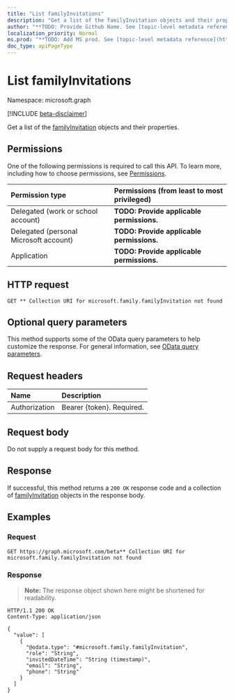 ```yaml
---
title: "List familyInvitations"
description: "Get a list of the familyInvitation objects and their properties."
author: "**TODO: Provide Github Name. See [topic-level metadata reference](https://msgo.azurewebsites.net/add/document/guidelines/metadata.html#topic-level-metadata)**"
localization_priority: Normal
ms.prod: "**TODO: Add MS prod. See [topic-level metadata reference](https://msgo.azurewebsites.net/add/document/guidelines/metadata.html#topic-level-metadata)**"
doc_type: apiPageType
---
```


# List familyInvitations
Namespace: microsoft.graph

[!INCLUDE [beta-disclaimer](../../includes/beta-disclaimer.md)]

Get a list of the [familyInvitation](../resources/familyinvitation.md) objects and their properties.

## Permissions
One of the following permissions is required to call this API. To learn more, including how to choose permissions, see [Permissions](/graph/permissions-reference).

|Permission type|Permissions (from least to most privileged)|
|:---|:---|
|Delegated (work or school account)|**TODO: Provide applicable permissions.**|
|Delegated (personal Microsoft account)|**TODO: Provide applicable permissions.**|
|Application|**TODO: Provide applicable permissions.**|

## HTTP request

<!-- {
  "blockType": "ignored"
}
-->
``` http
GET ** Collection URI for microsoft.family.familyInvitation not found
```

## Optional query parameters
This method supports some of the OData query parameters to help customize the response. For general information, see [OData query parameters](/graph/query-parameters).

## Request headers
|Name|Description|
|:---|:---|
|Authorization|Bearer {token}. Required.|

## Request body
Do not supply a request body for this method.

## Response

If successful, this method returns a `200 OK` response code and a collection of [familyInvitation](../resources/familyinvitation.md) objects in the response body.

## Examples

### Request
<!-- {
  "blockType": "request",
  "name": "list_familyinvitation"
}
-->
``` http
GET https://graph.microsoft.com/beta** Collection URI for microsoft.family.familyInvitation not found
```


### Response
>**Note:** The response object shown here might be shortened for readability.
<!-- {
  "blockType": "response",
  "truncated": true,
  "@odata.type": "Collection(microsoft.family.familyInvitation)"
}
-->
``` http
HTTP/1.1 200 OK
Content-Type: application/json

{
  "value": [
    {
      "@odata.type": "#microsoft.family.familyInvitation",
      "role": "String",
      "invitedDateTime": "String (timestamp)",
      "email": "String",
      "phone": "String"
    }
  ]
}
```

